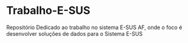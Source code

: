 # Trabalho-E-SUS
Repositório Dedicado ao trabalho no sistema E-SUS AF, onde o foco é desenvolver soluções de dados para o Sistema E-SUS
